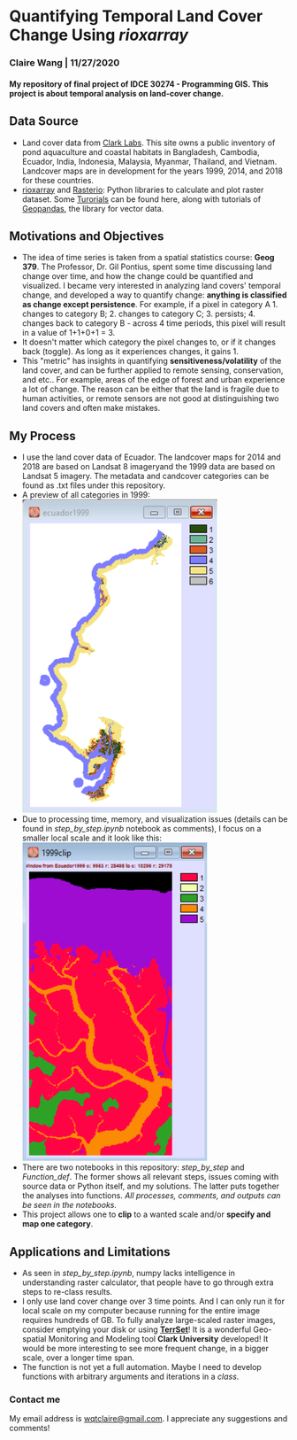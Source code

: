 # Quantifying Temporal Land Cover Change Using *rioxarray*
### Claire Wang | 11/27/2020
#### My repository of final project of IDCE 30274 - Programming GIS. This project is about temporal analysis on land-cover change.

## Data Source
- Land cover data from [Clark Labs](https://clarklabs.org/aquaculture/). This site owns a public inventory of pond aquaculture and coastal habitats in Bangladesh, Cambodia, Ecuador, India, Indonesia, Malaysia, Myanmar, Thailand, and Vietnam. Landcover maps are in development for the years 1999, 2014, and 2018 for these countries. 
- [rioxarray](https://corteva.github.io/rioxarray/stable/) and [Rasterio](https://rasterio.readthedocs.io/en/latest/): Python libraries to calculate and plot raster dataset. Some [Turorials](https://carpentries-incubator.github.io/geospatial-python/aio/index.html) can be found here, along with tutorials of [Geopandas](https://geopandas.org/), the library for vector data.

## Motivations and Objectives
- The idea of time series is taken from a spatial statistics course: **Geog 379**. The Professor, Dr. Gil Pontius, spent some time discussing land change over time, and how the change could be quantified and visualized. I became very interested in analyzing land covers' temporal change, and developed a way to quantify change: **anything is classified as change except persistence**. For example, if a pixel in category A 1. changes to category B; 2. changes to category C; 3. persists; 4. changes back to category B - across 4 time periods, this pixel will result in a value of 1+1+0+1 = 3. 
- It doesn't matter which category the pixel changes to, or if it changes back (toggle). As long as it experiences changes, it gains 1.
- This "metric" has insights in quantifying **sensitiveness/volatility** of the land cover, and can be further applied to remote sensing, conservation, and etc.. For example, areas of the edge of forest and urban experience a lot of change. The reason can be either that the land is fragile due to human activities, or remote sensors are not good at distinguishing two land covers and often make mistakes.

## My Process
- I use the land cover data of Ecuador. The landcover maps for 2014 and 2018 are based on Landsat 8 imageryand the 1999 data are based on Landsat 5 imagery. The metadata and candcover categories can be found as .txt files under this repository.
- A preview of all categories in 1999: 
<br/>![1999_all_category](image/ecuador1999.PNG)
- Due to processing time, memory, and visualization issues (details can be found in *step_by_step.ipynb* notebook as comments), I focus on a smaller local scale and it look like this:
<br/>![1999_clip](image/1999clip.PNG)
- There are two notebooks in this repository: *step_by_step* and *Function_def*. The former shows all relevant steps, issues coming with source data or Python itself, and my solutions. The latter puts together the analyses into functions. *All processes, comments, and outputs can be seen in the notebooks.*
- This project allows one to **clip** to a wanted scale and/or **specify and map one category**.

## Applications and Limitations
- As seen in *step_by_step.ipynb*, numpy lacks intelligence in understanding raster calculator, that people have to go through extra steps to re-class results.
- I only use land cover change over 3 time points. And I can only run it for local scale on my computer because running for the entire image requires hundreds of GB. To fully analyze large-scaled raster images, consider emptying your disk or using **[TerrSet](https://clarklabs.org/buy/)**! It is a wonderful Geo-spatial Monitoring and Modeling tool **Clark University** developed! It would be more interesting to see more frequent change, in a bigger scale, over a longer time span.
- The function is not yet a full automation. Maybe I need to develop functions with arbitrary arguments and iterations in a *class*.

### Contact me
My email address is wqtclaire@gmail.com. I appreciate any suggestions and comments!
